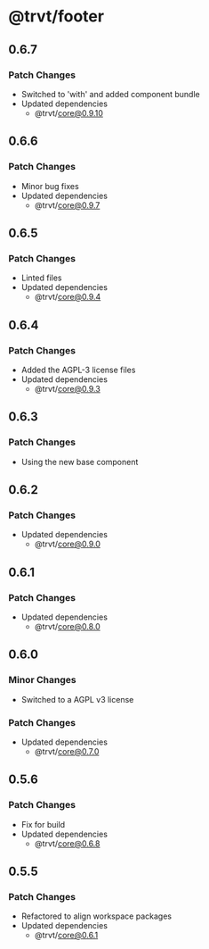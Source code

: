 # @trvt/footer

## 0.6.7

### Patch Changes

- Switched to 'with' and added component bundle
- Updated dependencies
  - @trvt/core@0.9.10

## 0.6.6

### Patch Changes

- Minor bug fixes
- Updated dependencies
  - @trvt/core@0.9.7

## 0.6.5

### Patch Changes

- Linted files
- Updated dependencies
  - @trvt/core@0.9.4

## 0.6.4

### Patch Changes

- Added the AGPL-3 license files
- Updated dependencies
  - @trvt/core@0.9.3

## 0.6.3

### Patch Changes

- Using the new base component

## 0.6.2

### Patch Changes

- Updated dependencies
  - @trvt/core@0.9.0

## 0.6.1

### Patch Changes

- Updated dependencies
  - @trvt/core@0.8.0

## 0.6.0

### Minor Changes

- Switched to a AGPL v3 license

### Patch Changes

- Updated dependencies
  - @trvt/core@0.7.0

## 0.5.6

### Patch Changes

- Fix for build
- Updated dependencies
  - @trvt/core@0.6.8

## 0.5.5

### Patch Changes

- Refactored to align workspace packages
- Updated dependencies
  - @trvt/core@0.6.1
